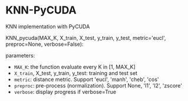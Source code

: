 # KNN-PyCUDA
KNN implementation with PyCUDA


  KNN_pycuda(MAX_K, X_train, X_test, y_train, y_test,
               metric='eucl', preproc=None, verbose=False):
    
parameters:
- `MAX_K`: the function evaluate every K in [1, MAX_K]
- `X_train`, X_test, y_train, y_test: training and test set
- `metric`: distance metric. Support 'eucl', 'manh', 'cheb', 'cos'
- `preproc`: pre-process (normalization). Support None, 'l1', 'l2', 'zscore'
- `verbose`: display progress if verbose=True

